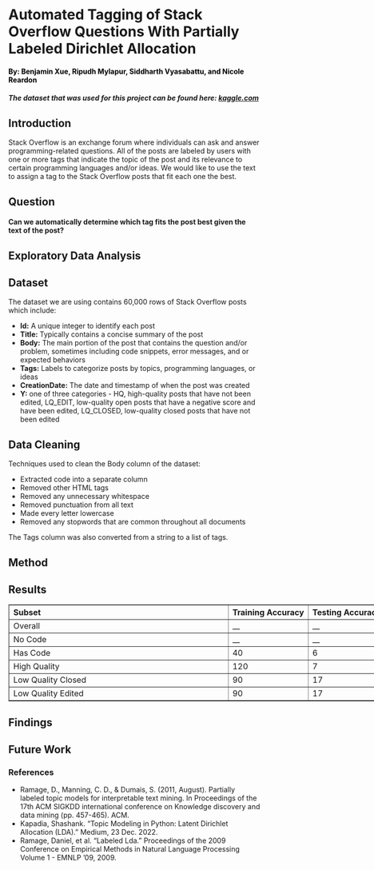 # Automated Tagging of Stack Overflow Questions With Partially Labeled Dirichlet Allocation
<h4 id="creators">By: Benjamin Xue, Ripudh Mylapur, Siddharth Vyasabattu, and Nicole Reardon</h4>
<h5><em> The dataset that was used for this project can be found here: <a href = "https://www.kaggle.com/datasets/imoore/60k-stack-overflow-questions-with-quality-rate">kaggle.com</a></em></h5>

<h2><strong>Introduction</strong></h2>

<p>Stack Overflow is an exchange forum where individuals can ask and answer programming-related questions. All of the posts are labeled by users with one or more tags that indicate the topic of the post and its relevance to certain programming languages and/or ideas. We would like to use the text to assign a tag to the Stack Overflow posts that fit each one the best.</p>

<h2><strong>Question</strong></h2>
<h4><strong>Can we automatically determine which tag fits the post best given the text of the post?</strong></h4>

<h2><strong>Exploratory Data Analysis</strong></h2>


<h2><strong>Dataset</strong></h2>
<p>The dataset we are using contains 60,000 rows of Stack Overflow posts which include:</p>
<ul>
  <li><strong>Id:</strong> A unique integer to identify each post</li>
  <li><strong>Title:</strong> Typically contains a concise summary of the post</li>
  <li><strong>Body:</strong> The main portion of the post that contains the question and/or problem, sometimes including code snippets, error messages, and or expected behaviors</li>
  <li><strong>Tags:</strong> Labels to categorize posts by topics, programming languages, or ideas</li>
  <li><strong>CreationDate:</strong> The date and timestamp of when the post was created</li>
  <li><strong>Y:</strong> one of three categories - HQ, high-quality posts that have not been edited, LQ_EDIT, low-quality open posts that have a negative score and have been edited, LQ_CLOSED, low-quality closed posts that have not been edited</li>
</ul>

<h2><strong>Data Cleaning</strong></h2>
<p>Techniques used to clean the Body column of the dataset:</p>
<ul>
  <li>Extracted code into a separate column</li>
  <li>Removed other HTML tags</li>
  <li>Removed any unnecessary whitespace</li>
  <li>Removed punctuation from all text</li>
  <li>Made every letter lowercase</li>
  <li>Removed any stopwords that are common throughout all documents</li>
</ul>
<p>The Tags column was also converted from a string to a list of tags.</p>

<h2><strong>Method</strong></h2>

<h2><strong>Results</strong></h2>
<table border="1" class="dataframe">
  <thead>
    <tr style="text-align: left;">
      <th>Subset</th>
      <th>Training Accuracy</th>
      <th>Testing Accuracy</th>
    </tr>
  </thead>
  <tbody>
    <tr>
      <td>Overall</td>
      <td>__</td>
      <td>__</td>
    </tr>
    <tr>
      <td>No Code</td>
      <td>__</td>
      <td>__</td>
    </tr>
    <tr>
      <td>Has Code</td>
      <td>40</td>
      <td>6</td>
    </tr>
    <tr>
      <td>High Quality</td>
      <td>120</td>
      <td>7</td>
    </tr>
    <tr>
      <td>Low Quality Closed</td>
      <td>90</td>
      <td>17</td>
    </tr>
    <tr>
      <td>Low Quality Edited</td>
      <td>90</td>
      <td>17</td>
    </tr>
  </tbody>
</table>

<h2><strong>Findings</strong></h2>

<h2><strong>Future Work</strong></h2>

<h3>References</h3>
<ul>
<li>Ramage, D., Manning, C. D., & Dumais, S. (2011, August). Partially labeled topic models for interpretable text mining. In Proceedings of the 17th ACM SIGKDD international conference on Knowledge discovery and data mining (pp. 457-465). ACM.</li>
<li>Kapadia, Shashank. “Topic Modeling in Python: Latent Dirichlet Allocation (LDA).” Medium, 23 Dec. 2022.</li>
<li>Ramage, Daniel, et al. “Labeled Lda.” Proceedings of the 2009 Conference on Empirical Methods in Natural Language Processing Volume 1 - EMNLP ’09, 2009.</li>
</ul>

<style> 
	table{ 
		table-layout: fixed; 
		border-collapse: collapse;
		width: 150%;
        margin-right:60%;
        overflow: scroll;
		/*width: 100; 
		height:350px;*/ 
	 }
	 th{
	 	width:150%;
	 	overflow: auto;
  	white-space: nowrap;
	 }
     /* tr{
         page-break-inside: avoid;
     } */

	 td{ 
	 	overflow: auto;
	 	white-space: nowrap;
    word-wrap: break-word;
	 	width: 200%;

	 	/*width:60%;
	 	overflow: hidden;*/
/*    	white-space:nowrap;*/
	  }
    #creators{
      color: black;
    }
	sup {
	        vertical-align: super;
	        font-size: small;
	    }
</style>
